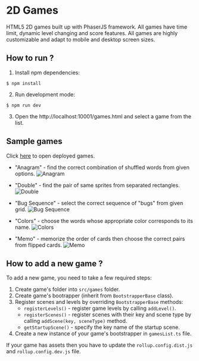 # 2D Games
HTML5 2D games built up with PhaserJS framework. All games have time limit, dynamic level changing and score features. All games are highly customizable and adapt to mobile and desktop screen sizes. 

## How to run ?
1. Install npm dependencies:
```
$ npm install
```

2. Run development mode:

```
$ npm run dev
```

3. Open the http://localhost:10001/games.html and select a game from the list.

## Sample games
Click [here](https://suxrobgm.github.io/browser-games/dist/games.html) to open deployed games.
- "Anagram" - find the correct combination of shuffled words from given options.
![Anagram](./docs/anagram.gif)

- "Double" - find the pair of same sprites from separated rectangles.
![Double](./docs/double.gif)

- "Bug Sequence" - select the correct sequence of "bugs" from given grid.
![Bug Sequence](./docs/bug-sequence.gif)

- "Colors" - choose the words whose appropriate color corresponds to its name. 
![Colors](./docs/colors.gif)

- "Memo" - memorize the order of cards then choose the correct pairs from flipped cards.
![Memo](./docs/memo.gif)

## How to add a new game ?
To add a new game, you need to take a few required steps:
1. Create game's folder into `src/games` folder.
2. Create game's bootrapper (inherit from `BootstrapperBase` class).
3. Register scenes and levels by overriding `BootstrapperBase` methods:
    * `registerLevels()` - register game levels by calling `addLevel()`.
    * `registerScenes()` - register scenes with their key and scene type by calling `addScene(key, sceneType)` method.
    * `getStartupScene()` - specify the key name of the startup scene.
4. Create a new instance of your game's bootstrapper in `gamesList.ts` file.

If your game has assets then you have to update the `rollup.config.dist.js` and `rollup.config.dev.js` file.